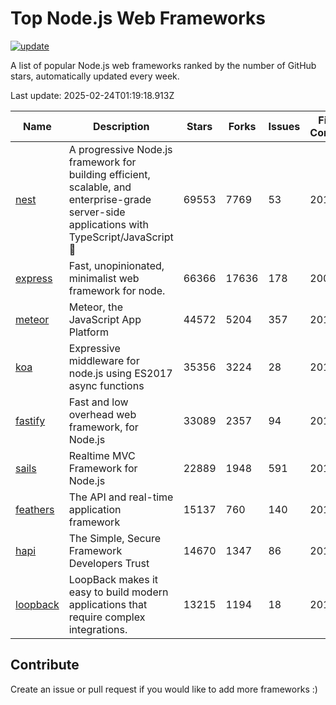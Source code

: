 # Top Node.js Web Frameworks

[![update](https://github.com/sunnysid3up/nodejs-web-frameworks/actions/workflows/update.yml/badge.svg)](https://github.com/sunnysid3up/nodejs-web-frameworks/actions/workflows/update.yml)

A list of popular Node.js web frameworks ranked by the number of GitHub stars, automatically updated every week.

Last update: 2025-02-24T01:19:18.913Z

| Name          | Description          | Stars                     | Forks          | Issues               | First Commit        | Last Commit         | Language          |
|---------------|----------------------|---------------------------|----------------|----------------------|---------------------|---------------------|-------------------|
| [nest](https://github.com/nestjs/nest) | A progressive Node.js framework for building efficient, scalable, and enterprise-grade server-side applications with TypeScript/JavaScript 🚀 | 69553 | 7769 | 53 | 2017 | 2025-02-24 | TS |
| [express](https://github.com/expressjs/express) | Fast, unopinionated, minimalist web framework for node. | 66366 | 17636 | 178 | 2009 | 2025-02-23 | JS |
| [meteor](https://github.com/meteor/meteor) | Meteor, the JavaScript App Platform | 44572 | 5204 | 357 | 2012 | 2025-02-23 | JS |
| [koa](https://github.com/koajs/koa) | Expressive middleware for node.js using ES2017 async functions | 35356 | 3224 | 28 | 2013 | 2025-02-23 | JS |
| [fastify](https://github.com/fastify/fastify) | Fast and low overhead web framework, for Node.js | 33089 | 2357 | 94 | 2016 | 2025-02-23 | JS |
| [sails](https://github.com/balderdashy/sails) | Realtime MVC Framework for Node.js | 22889 | 1948 | 591 | 2012 | 2025-02-23 | JS |
| [feathers](https://github.com/feathersjs/feathers) | The API and real-time application framework | 15137 | 760 | 140 | 2011 | 2025-02-20 | TS |
| [hapi](https://github.com/hapijs/hapi) | The Simple, Secure Framework Developers Trust | 14670 | 1347 | 86 | 2011 | 2025-02-23 | JS |
| [loopback](https://github.com/strongloop/loopback) | LoopBack makes it easy to build modern applications that require complex integrations. | 13215 | 1194 | 18 | 2013 | 2025-02-23 | JS |

## Contribute 

Create an issue or pull request if you would like to add more frameworks :)
